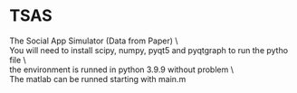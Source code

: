 # TSAS
The Social App Simulator (Data from Paper) \  
You will need to install scipy, numpy, pyqt5 and pyqtgraph to run the pytho file \  
the environment is runned in python 3.9.9 without problem \  
The matlab can be runned starting with main.m
